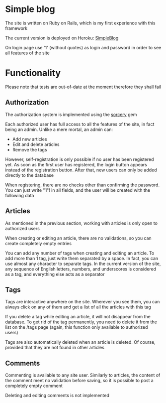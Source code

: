# Simple blog
The site is written on Ruby on Rails, which is my first experience with this framework

The current version is deployed on Heroku: [SimpleBlog](https://simple-blog-first-project.herokuapp.com/)

On login page use '1' (without quotes) as login and password in order to see all features of the site


# Functionality
Please note that tests are out-of-date at the moment therefore they shall fail

## Authorization
The authorization system is implemented using the [sorcery](https://rubygems.org/gems/sorcery/) gem

Each authorized user has full access to all the features of the site, in fact being an admin. Unlike a mere mortal, an admin can:
* Add new articles
* Edit and delete articles
* Remove the tags

However, self-registration is only possible if no user has been registered yet. As soon as the first user has registered, the login button appears instead of the registration button. After that, new users can only be added directly to the database

When registering, there are no checks other than confirming the password. You can just write "1"! in all fields, and the user will be created with the following data


## Articles
As mentioned in the previous section, working with articles is only open to authorized users

When creating or editing an article, there are no validations, so you can create completely empty entries

You can add any number of tags when creating and editing an article. To add more than 1 tag, just write them separated by a space. In fact, you can use almost any character to separate tags. In the current version of the site, any sequence of English letters, numbers, and underscores is considered as a tag, and everything else acts as a separator


## Tags
Tags are interactive anywhere on the site. Wherever you see them, you can always click on any of them and get a list of all the articles with this tag

If you delete a tag while editing an article, it will not disappear from the database. To get rid of the tag permanently, you need to delete it from the list on the /tags page (again, this function only available to authorized users)

Tags are also automatically deleted when an article is deleted. Of course, provided that they are not found in other articles


## Comments
Commenting is available to any site user. Similarly to articles, the content of the comment meet no validation before saving, so it is possible to post a completely empty comment

Deleting and editing comments is not implemented
